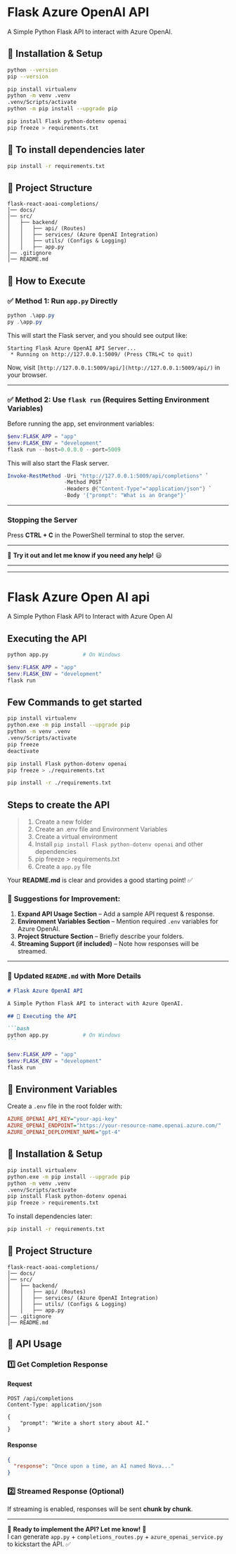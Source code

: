 # Flask Azure OpenAI API

A Simple Python Flask API to interact with Azure OpenAI.

## 🔹 Installation & Setup

```bash
python --version
pip --version

pip install virtualenv
python -m venv .venv
.venv/Scripts/activate
python -m pip install --upgrade pip

pip install Flask python-dotenv openai
pip freeze > requirements.txt
```

## 🔹 To install dependencies later

```bash
pip install -r requirements.txt
```

## 🔹 Project Structure

```text
flask-react-aoai-completions/
│── docs/
│── src/
│   ├── backend/
│   │   ├── api/ (Routes)
│   │   ├── services/ (Azure OpenAI Integration)
│   │   ├── utils/ (Configs & Logging)
│   │   ├── app.py
│── .gitignore
│── README.md
```

## 🔹 How to Execute

### ✅ Method 1: Run `app.py` Directly

```powershell
python .\app.py
py .\app.py
```

This will start the Flask server, and you should see output like:

```text
Starting Flask Azure OpenAI API Server...
 * Running on http://127.0.0.1:5009/ (Press CTRL+C to quit)
```

Now, visit `[http://127.0.0.1:5009/api/](http://127.0.0.1:5009/api/)` in your browser.

---

### ✅ Method 2: Use `flask run` (Requires Setting Environment Variables)

Before running the app, set environment variables:

```powershell
$env:FLASK_APP = "app"
$env:FLASK_ENV = "development"
flask run --host=0.0.0.0 --port=5009
```

This will also start the Flask server.

```powershell
Invoke-RestMethod -Uri "http://127.0.0.1:5009/api/completions" `
                  -Method POST `
                  -Headers @{"Content-Type"="application/json"} `
                  -Body '{"prompt": "What is an Orange"}'

```

---

### **Stopping the Server**

Press **CTRL + C** in the PowerShell terminal to stop the server.

---

🚀 **Try it out and let me know if you need any help!** 😃

---

---

# Flask Azure Open AI api

A Simple Python Flask API to Interact with Azure Open AI

## Executing the API

```bash
python app.py           # On Windows
```

```Powershell
$env:FLASK_APP = "app"
$env:FLASK_ENV = "development"
flask run
```

## Few Commands to get started

```bash
pip install virtualenv
python.exe -m pip install --upgrade pip
python -m venv .venv
.venv/Scripts/activate
pip freeze
deactivate

pip install Flask python-dotenv openai
pip freeze > ./requirements.txt

pip install -r ./requirements.txt
```

## Steps to create the API

> 1. Create a new folder
> 1. Create an .env file and Environment Variables
> 1. Create a virtual environment
> 1. Install `pip install Flask python-dotenv openai` and other dependencies
> 1. pip freeze > requirements.txt
> 1. Create a `app.py` file

Your **README.md** is clear and provides a good starting point! ✅

### 🔹 **Suggestions for Improvement:**

1. **Expand API Usage Section** – Add a sample API request & response.
2. **Environment Variables Section** – Mention required `.env` variables for Azure OpenAI.
3. **Project Structure Section** – Briefly describe your folders.
4. **Streaming Support (if included)** – Note how responses will be streamed.

---

### 📌 **Updated `README.md` with More Details**

````markdown
# Flask Azure OpenAI API

A Simple Python Flask API to interact with Azure OpenAI.

## 🔹 Executing the API

```bash
python app.py           # On Windows
```
````

```powershell
$env:FLASK_APP = "app"
$env:FLASK_ENV = "development"
flask run
```

## 🔹 Environment Variables

Create a `.env` file in the root folder with:

```ini
AZURE_OPENAI_API_KEY="your-api-key"
AZURE_OPENAI_ENDPOINT="https://your-resource-name.openai.azure.com/"
AZURE_OPENAI_DEPLOYMENT_NAME="gpt-4"
```

## 🔹 Installation & Setup

```bash
pip install virtualenv
python.exe -m pip install --upgrade pip
python -m venv .venv
.venv/Scripts/activate
pip install Flask python-dotenv openai
pip freeze > requirements.txt
```

To install dependencies later:

```bash
pip install -r requirements.txt
```

## 🔹 Project Structure

```
flask-react-aoai-completions/
│── docs/
│── src/
│   ├── backend/
│   │   ├── api/ (Routes)
│   │   ├── services/ (Azure OpenAI Integration)
│   │   ├── utils/ (Configs & Logging)
│   │   ├── app.py
│── .gitignore
│── README.md
```

## 🔹 API Usage

### **1️⃣ Get Completion Response**

#### **Request**

```http
POST /api/completions
Content-Type: application/json

{
    "prompt": "Write a short story about AI."
}
```

#### **Response**

```json
{
  "response": "Once upon a time, an AI named Nova..."
}
```

### **2️⃣ Streamed Response (Optional)**

If streaming is enabled, responses will be sent **chunk by chunk**.

---

🚀 **Ready to implement the API? Let me know!** 🚀  
I can generate `app.py` + `completions_routes.py` + `azure_openai_service.py` to kickstart the API. ✅
